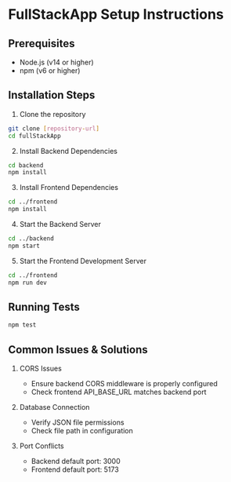 # FullStackApp Setup Instructions

## Prerequisites
- Node.js (v14 or higher)
- npm (v6 or higher)

## Installation Steps

1. Clone the repository
```bash
git clone [repository-url]
cd fullStackApp
```

2. Install Backend Dependencies
```bash
cd backend
npm install
```

3. Install Frontend Dependencies
```bash
cd ../frontend
npm install
```

4. Start the Backend Server
```bash
cd ../backend
npm start
```

5. Start the Frontend Development Server
```bash
cd ../frontend
npm run dev
```

## Running Tests
```bash
npm test
```

## Common Issues & Solutions

1. CORS Issues
   - Ensure backend CORS middleware is properly configured
   - Check frontend API_BASE_URL matches backend port

2. Database Connection
   - Verify JSON file permissions
   - Check file path in configuration

3. Port Conflicts
   - Backend default port: 3000
   - Frontend default port: 5173